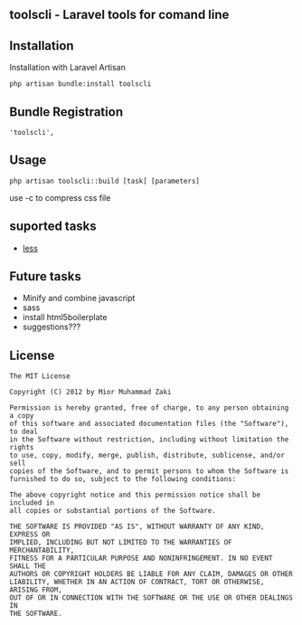 ## toolscli - Laravel tools for comand line





## Installation

Installation with Laravel Artisan

	php artisan bundle:install toolscli

## Bundle Registration

	'toolscli',

## Usage

	php artisan toolscli::build [task] [parameters]

use -c to compress css file

## suported tasks

* [less](/flaviozantut/toolscli/blob/master/docs/less.md)

## Future tasks

* Minify and combine javascript
* sass
* install html5boilerplate
* suggestions???


## License

	The MIT License

	Copyright (C) 2012 by Mior Muhammad Zaki  

	Permission is hereby granted, free of charge, to any person obtaining a copy
	of this software and associated documentation files (the "Software"), to deal
	in the Software without restriction, including without limitation the rights
	to use, copy, modify, merge, publish, distribute, sublicense, and/or sell
	copies of the Software, and to permit persons to whom the Software is
	furnished to do so, subject to the following conditions:

	The above copyright notice and this permission notice shall be included in
	all copies or substantial portions of the Software.

	THE SOFTWARE IS PROVIDED "AS IS", WITHOUT WARRANTY OF ANY KIND, EXPRESS OR
	IMPLIED, INCLUDING BUT NOT LIMITED TO THE WARRANTIES OF MERCHANTABILITY,
	FITNESS FOR A PARTICULAR PURPOSE AND NONINFRINGEMENT. IN NO EVENT SHALL THE
	AUTHORS OR COPYRIGHT HOLDERS BE LIABLE FOR ANY CLAIM, DAMAGES OR OTHER
	LIABILITY, WHETHER IN AN ACTION OF CONTRACT, TORT OR OTHERWISE, ARISING FROM,
	OUT OF OR IN CONNECTION WITH THE SOFTWARE OR THE USE OR OTHER DEALINGS IN
	THE SOFTWARE.